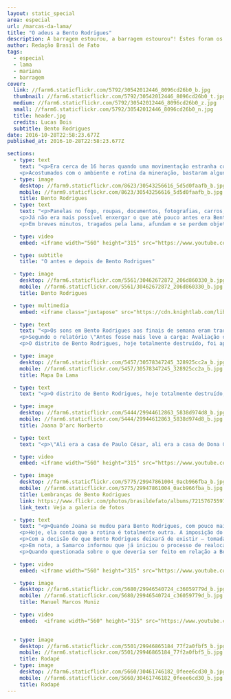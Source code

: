 ```yaml
---
layout: static_special
area: especial
url: /marcas-da-lama/
title: "O adeus a Bento Rodrigues"
description: A barragem estourou, a barragem estourou"! Estes foram os gritos mais ouvidos em Bento Rodrigues naquela que era pra ter sido uma quinta-feira normal, e tradicionalmente tranquila. Extremamente diferente de qualquer outro dia dos mais de cem anos do vilarejo, o dia 5 de novembro de 2015 ficou marcado na história com o maior desastre ambiental do país
author: Redação Brasil de Fato
tags:
  - especial
  - lama
  - mariana
  - barragem
cover:
  link: //farm6.staticflickr.com/5792/30542012446_8096cd26b0_b.jpg
  thumbnail: //farm6.staticflickr.com/5792/30542012446_8096cd26b0_t.jpg
  medium: //farm6.staticflickr.com/5792/30542012446_8096cd26b0_z.jpg
  small: //farm6.staticflickr.com/5792/30542012446_8096cd26b0_n.jpg
  title: header.jpg
  credits: Lucas Bois
  subtitle: Bento Rodrigues
date: 2016-10-28T22:58:23.677Z
published_at: 2016-10-28T22:58:23.677Z

sections:
  - type: text
    text: "<p>Era cerca de 16 horas quando uma movimentação estranha começou a ser percebida pelos moradores de Bento Rodrigues, pequeno distrito da cidade de Mariana, em Minas Gerais. Com cerca de 600 habitantes, os gritos foram rapidamente reproduzidos. \"A barragem estourou!\", diziam alguns moradores, que durante a correria alertavam sobre a feroz lama de rejeitos que estava prestes a atingir o bairro que surgiu por volta do século XVIII, tornando-se uma das primeiras unidades mineradoras no estado mineiro.</p>
    <p>Acostumados com o ambiente e rotina da mineração, bastaram alguns segundos para os moradores entenderem que a barragem do Fundão, pertencente à mineradora Samarco (um empreendimento conjunto da Vale e da BHP Billiton), havia se rompido. Mesmo os que se recusaram a acreditar de imediato no que acontecia, por não ouviram nenhum aviso oficial ou alerta sonoro, não demoraram muito em perceber a gravidade da situação.</p>"
  - type: image
    desktop: //farm9.staticflickr.com/8623/30543256616_5d5d0faafb_b.jpg
    mobile: //farm9.staticflickr.com/8623/30543256616_5d5d0faafb_b.jpg
    title: Bento Rodrigues
  - type: text
    text: "<p>Panelas no fogo, roupas, documentos, fotografias, carros, animais… Tudo precisou ser deixado para trás para se chegar às partes mais altas do vilarejo. Em meio à desolação e busca por notícias sobre o paradeiro de amigos, parentes e vizinhos, houve quem conseguisse parar e, entre lágrimas, observar a enxurrada de lama destruir ruas, casas, escola e posto de saúde. </p>
    <p>Já não era mais possível enxergar o que até pouco antes era Bento Rodrigues, a não ser por alguns carros e telhados que se deslocavam pelo distrito, flutuando sem rumo nesse rio de barro. Das 200 casas, pouco mais de 20 ficaram em pé. Entre moradores e trabalhadores da mineradora, morreram 19 pessoas. </p>
    <p>Em breves minutos, tragados pela lama, afundam e se perdem objetos pessoais, plantações, lares, memórias e vidas: foi o adeus a Bento Rodrigues.</p>"

  - type: video
    embed: <iframe width="560" height="315" src="https://www.youtube.com/embed/cy-1G6Js3cc" frameborder="0" allowfullscreen></iframe>

  - type: subtitle
    title: "O antes e depois de Bento Rodrigues"

  - type: image
    desktop: //farm6.staticflickr.com/5561/30462672872_206d860330_b.jpg
    mobile: //farm6.staticflickr.com/5561/30462672872_206d860330_b.jpg
    title: Bento Rodrigues

  - type: multimedia
    embed: <iframe class="juxtapose" src="https://cdn.knightlab.com/libs/juxtapose/latest/embed/index.html?uid=9a91474c-88df-11e5-a524-0e7075bba956" width="100%" height="747" frameborder="0"></iframe>

  - type: text
    text: "<p>Os sons em Bento Rodrigues aos finais de semana eram tradicionais: crianças brincando pelas ruas, pequenos bate-papos com vizinhos e amigos em frente de casa, festas e reuniões de família. Com tudo debaixo da lama, o dia 6 de novembro era para ser o mais silencioso do pequeno povoado mineiro. Mas, dessa vez, o ambiente de Bento Rodrigues foi preenchido pelo barulho de helicópteros e grupos de resgate, que circulavam pelo vilarejo à procura de sobreviventes.</p>
    <p>Segundo o relatório \"Antes fosse mais leve a carga: Avaliação dos aspectos econômicos, políticos e sociais do desastre da Samarco/Vale/BHP em Mariana (MG)\", do Grupo Política, Economia, Mineração, Ambiente e Sociedade (PoEMAS), a lama de rejeito causou uma \"destruição socioambiental por 663 km nos rios Gualaxo do Norte, Carmo e Doce até chegar na foz do último, onde adentrou 80 km2 ao mar\".</p>
    <p>O distrito de Bento Rodrigues, hoje totalmente destruído, foi apenas o primeiro local atingido e, portanto, uma das paradas da reportagem para o especial Marcas da Lama - Um ano de resistência na Bacia do Rio Doce.</p>"

  - type: image
    desktop: //farm6.staticflickr.com/5457/30578347245_328925cc2a_b.jpg
    mobile: //farm6.staticflickr.com/5457/30578347245_328925cc2a_b.jpg
    title: Mapa Da Lama

  - type: text
    text: "<p>O distrito de Bento Rodrigues, hoje totalmente destruído, foi apenas o primeiro local atingido e, portanto, uma das paradas da reportagem para o especial Marcas da Lama - Um ano de resistência na Bacia do Rio Doce.</p>"

  - type: image
    desktop: //farm6.staticflickr.com/5444/29944612863_5838d974d8_b.jpg
    mobile: //farm6.staticflickr.com/5444/29944612863_5838d974d8_b.jpg
    title: Joana D'arc Norberto

  - type: text
    text: "<p>\"Ali era a casa de Paulo César, ali era a casa de Dona Geralda, ali o terreno do meu sogro, mais ali o bar da Sandra, aqui era a casa de Joaquim\". É assim que Joana D'arc Norberto, 43 anos, inicia a conversa com a equipe do Brasil de Fato, enquanto percorre o que restou de Bento Rodrigues quase um ano depois do ocorrido.</p><p>Mesmo que muitos imóveis ainda estejam marcados pela destruição da lama ou tenham desaparecido completamente do mapa, os mais de vinte anos morando no distrito garantiram à dona-de-casa minuciosidade na memória. Os locais exatos das casas dos amigos ainda são lembrados por ela.</p><p>Foram poucos os pertences recuperados por Joana e sua família. Embora sua casa tenha sido uma das poucas que não foram atingidas diretamente pela enxurrada, por se localizar na parte alta do povoado, se passaram dias até que ela e os vizinhos pudessem voltar ao local, e muitos pertences foram saqueados.</p><p>\"A gente sempre pedia pra entrar lá, pra tirar alguma coisa e poder levar – pra quando Deus abençoar, e a gente tiver uma nova casa –, poder levar. A gente queria conseguir tirar alguma coisa, mas não podia entrar. Hoje, não tem mais nada, porque os outros saquearam tudo\", lamenta.</p><p>Mãe de seis filhos, Joana caminha pela antiga casa lembrando como ela foi um dia (ver vídeo). \"Toda vez que eu volto aqui é uma tristeza\", diz, garantindo que, mesmo assim, faz questão de retornar sempre que possível a Bento Rodrigues. Ela ainda tem esperança de resgatar algum pertence, alguma memória.</p>"

  - type: video
    embed: <iframe width="560" height="315" src="https://www.youtube.com/embed/_RyEASLGvD4" frameborder="0" allowfullscreen></iframe>

  - type: image
    desktop: //farm6.staticflickr.com/5775/29947861004_0acb966fba_b.jpg
    mobile: //farm6.staticflickr.com/5775/29947861004_0acb966fba_b.jpg
    title: Lembranças de Bento Rodrigues
    link: https://www.flickr.com/photos/brasildefato/albums/72157675597652176
    link_text: Veja a galeria de fotos

  - type: text
    text: "<p>Quando Joana se mudou para Bento Rodrigues, com pouco mais de 20 anos, ela estava grávida do primeiro filho. A vida no pequeno povoado logo se tornou a vida que sempre quis. Das lembranças mais felizes, se destacam os passeios a cavalo. O trajeto do distrito até o centro de Mariana durava cerca de duas horas de carroça, quando se podia admirar a paisagem, da qual ela lembra com gosto.</p>
    <p>Hoje, ela conta que a rotina é totalmente outra. A imposição do abandono da vida rural, devido ao rompimento da barragem, fez com [que] Joana e a família ficassem por mais de um mês morando em um hotel. Em dezembro de 2015, se mudaram para um pequeno sítio em Mariana, onde, aos poucos, eles têm conseguido recuperar parte da antiga rotina. \"Algumas coisas a gente conseguiu recuperar, mas outras não\", diz, lembrando-se dos cavalos, burros, mulas, galinhas e plantações que foram embora com a lama.</p>
    <p>Com a decisão de que Bento Rodrigues deixará de existir – tomada em uma assembleia realizada dias após a tragédia –, uma comunidade será construída pela Samarco em um novo terreno. \"Eles estão mexendo aqui e nós estamos ficando para trás. Isso que eles estão mexendo, eu acho que deve ser para nos dar as nossas casas. E todos nós ainda estamos esperando as nossas casas\", desabafa a matriarca, enquanto passeia pelo que sobrou do povoado, vendo vários caminhões transitarem (ver capítulo 2).</p>
    <p>Em nota, a Samarco informou que já iniciou o processo de realocação e reconstrução das comunidades afetadas em Bento Rodrigues, Paracatu de Baixo e Gesteira. \"As famílias já escolheram os terrenos onde os novos distritos serão erguidos. As obras serão entregues até 2019\", afirma a mineradora.</p>
    <p>Quando questionada sobre o que deveria ser feito em relação a Bento, Joana é categórica: \"eu acho que deveria deixar para ser uma cidade histórica, preservar a memória de todo mundo\".</p>"

  - type: video
    embed: <iframe width="560" height="315" src="https://www.youtube.com/embed/4j2PAsEEKOs" frameborder="0" allowfullscreen></iframe>

  - type: image
    desktop: //farm6.staticflickr.com/5680/29946540724_c36059779d_b.jpg
    mobile: //farm6.staticflickr.com/5680/29946540724_c36059779d_b.jpg
    title: Manuel Marcos Muniz

  - type: video
    embed:  <iframe width="560" height="315" src="https://www.youtube.com/embed/KJltSE8Y8m4" frameborder="0" allowfullscreen></iframe>
    

  - type: image
    desktop: //farm6.staticflickr.com/5501/29946865184_77f2a0fbf5_b.jpg
    mobile: //farm6.staticflickr.com/5501/29946865184_77f2a0fbf5_b.jpg
    title: Rodapé
  - type: image
    desktop: //farm6.staticflickr.com/5660/30461746182_0feee6cd30_b.jpg
    mobile: //farm6.staticflickr.com/5660/30461746182_0feee6cd30_b.jpg
    title: Rodapé
---
```

